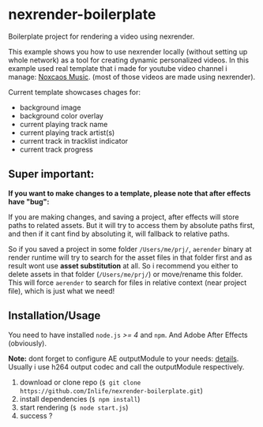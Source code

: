 # nexrender-boilerplate
Boilerplate project for rendering a video using nexrender.

This example shows you how to use nexrender locally (without setting up whole network) as a tool for creating dynamic personalized videos. In this example used real template that i made for youtube video channel i manage: [Noxcaos Music](https://www.youtube.com/channel/UC2D9WSUKnyTX8wWqNVITTAw). (most of those videos are made using nexrender).

Current template showcases chages for:

* background image
* background color overlay
* current playing track name
* current playing track artist(s)
* current track in tracklist indicator
* current track progress

## Super important:

**If you want to make changes to a template, please note that after effects have "bug":**

If you are making changes, and saving a project, after effects will store paths to related assets. But it will try to access them by absolute paths first, and then if it cant find by absoluting it, will fallback to relative paths. 

So if you saved a project in some folder `/Users/me/prj/`, `aerender` binary at render runtime will try to search for the asset files in that folder first and as result wont use **asset substitution** at all. So i recommend you either to delete assets in that folder (`/Users/me/prj/`) or move/rename this folder. This will force `aerender` to search for files in relative context (near project file), which is just what we need!

## Installation/Usage

You need to have installed `node.js` *>= 4* and `npm`.
And Adobe After Effects (obviously).

**Note:** dont forget to configure AE outputModule to your needs: [details](https://helpx.adobe.com/after-effects/using/basics-rendering-exporting.html#output_modules_and_output_module_settings). Usually i use h264 output codec and call the outputModule respectively. 

1. download or clone repo (`$ git clone https://github.com/Inlife/nexrender-boilerplate.git`)
2. install dependencies (`$ npm install`)
3. start rendering (`$ node start.js`)
4. success ?

